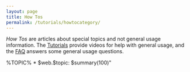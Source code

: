 ```yaml
---
layout: page
title: How Tos
permalink: /tutorials/howtocategory/
---
```


<!-- Shotcut Responsive -->
<ins class="adsbygoogle"
    style="display:block"
    data-ad-client="ca-pub-1305424236533187"
    data-ad-slot="3403753557"
    data-ad-format="auto"></ins>
<script>
(adsbygoogle = window.adsbygoogle || []).push({});
</script>

*How Tos* are articles about special topics and not general usage
information. The [Tutorials](/tutorialvideos/) provide videos for help
with general usage, and the [FAQ](/FAQ/) answers some
general usage questions.

<span class="twiki-macro SEARCH" excludetopic="%TOPIC%,WebLeftBar"
nonoise="on"
format="&quot;">%TOPIC% \* \$web.\$topic: \$summary(100)"</span>
